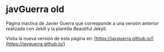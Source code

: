 # javGuerra old

Página inactiva de Javier Guerra que corresponde a una versión anterior realizada con Jekill y la plantilla Beautiful Jekyll.

Visita la nueva versión de esta página en: [https://javguerra.github.io/](https://javguerra.github.io/)